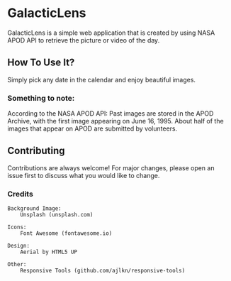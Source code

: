 # GalacticLens
GalacticLens is a simple web application that is created by using NASA APOD API to retrieve the picture or video of the day.

## How To Use It?
Simply pick any date in the calendar and enjoy beautiful images.

### Something to note:
According to the NASA APOD API: 
Past images are stored in the APOD Archive, with the first image appearing on June 16, 1995. 
About half of the images that appear on APOD are submitted by volunteers.

## Contributing

Contributions are always welcome!
For major changes, please open an issue first to discuss what you would like to change.

### Credits

	Background Image:
		Unsplash (unsplash.com)

	Icons:
		Font Awesome (fontawesome.io)

	Design:
		Aerial by HTML5 UP

	Other:
		Responsive Tools (github.com/ajlkn/responsive-tools)
